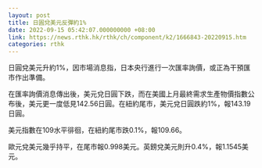 ```yaml
---
layout: post
title: 日圓兌美元反彈約1%
date: 2022-09-15 05:42:07.000000000 +08:00
link: https://news.rthk.hk/rthk/ch/component/k2/1666843-20220915.htm
categories: rthk
---
```


日圓兌美元升約1%，因市場消息指，日本央行進行一次匯率詢價，或正為干預匯市作出準備。

在匯率詢價消息傳出後，美元兌日圓下跌，而在美國上月最終需求生產物價指數公布後，美元更一度低見142.56日圓。在紐約尾市，美元兌日圓跌約1%，報143.19日圓。

美元指數在109水平徘徊，在紐約尾市跌0.1%，報109.66。

歐元兌美元幾乎持平，在尾市報0.998美元。英鎊兌美元則升0.4%，報1.1545美元。
